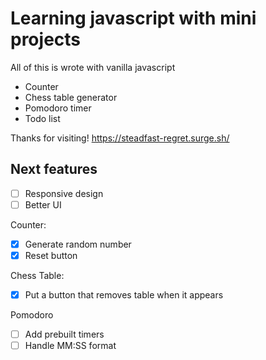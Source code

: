 # Learning javascript with mini projects

All of this is wrote with vanilla javascript

- Counter
- Chess table generator
- Pomodoro timer
- Todo list

Thanks for visiting! https://steadfast-regret.surge.sh/

## Next features

- [ ] Responsive design
- [ ] Better UI

Counter:

- [x] Generate random number
- [x] Reset button

Chess Table:

- [x] Put a button that removes table when it appears

Pomodoro

- [ ] Add prebuilt timers
- [ ] Handle MM:SS format
